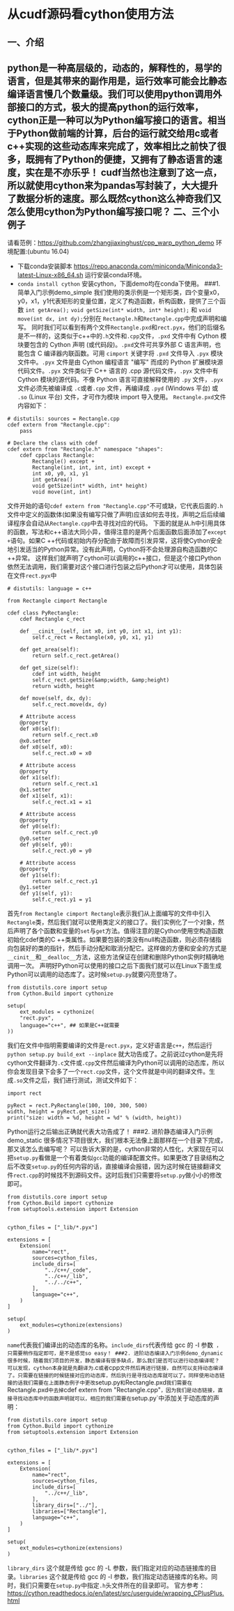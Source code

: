 从cudf源码看cython使用方法
=========================
一、介绍
----------
python是一种高层级的，动态的，解释性的，易学的语言，但是其带来的副作用是，运行效率可能会比静态编译语言慢几个数量级。我们可以使用python调用外部接口的方式，极大的提高python的运行效率，cython正是一种可以为Python编写接口的语言。相当于Python做前端的计算，后台的运行就交给用c或者c++实现的这些动态库来完成了，效率相比之前快了很多，既拥有了Python的便捷，又拥有了静态语言的速度，实在是不亦乐乎！
cudf当然也注意到了这一点，所以就使用cython来为pandas写封装了，大大提升了数据分析的速度。那么既然cython这么神奇我们又怎么使用cython为Python编写接口呢？
二、三个小例子
--------------------
请看范例：https://github.com/zhangjiaxinghust/cpp_warp_python_demo
环境配置:(ubuntu 16.04)
* 下载conda安装脚本 https://repo.anaconda.com/miniconda/Miniconda3-latest-Linux-x86_64.sh 运行安装conda环境。
*  `conda install cython` 安装cython，下面demo均在conda下使用。
###1. 简单入门示例demo_simple
我们使用的类示例是一个矩形类，四个变量x0，y0，x1，y1代表矩形的变量位置，定义了构造函数，析构函数，提供了三个函数 `int getArea();`  `void getSize(int* width, int* height);` 和 `void move(int dx, int dy);`分别在 `Rectangle.h`和`Rectangle.cpp`中完成声明和编写。
同时我们可以看到有两个文件`Rectangle.pxd`和`rect.pyx`，他们的后缀名是不一样的，这类似于c++中的`.h`文件和`.cpp`文件，`.pxd` 文件中有 Cython 模块要包含的 Cython 声明 (或代码段)。`.pxd`文件可共享外部 C 语言声明，也能包含 C 编译器内联函数。可用 `cimport` 关键字将 `.pxd` 文件导入 `.pyx` 模块文件中。`.pyx` 文件是由 Cython 编程语言 "编写" 而成的 Python 扩展模块源代码文件。`.pyx` 文件类似于 C++ 语言的 .cpp 源代码文件，`.pyx` 文件中有 Cython 模块的源代码。不像 Python 语言可直接解释使用的 `.py` 文件，`.pyx` 文件必须先被编译成 `.c`或者`.cpp` 文件，再编译成 `.pyd` (Windows 平台) 或 `.so` (Linux 平台) 文件，才可作为模块 import 导入使用。
`Rectangle.pxd`文件内容如下：

```
# distutils: sources = Rectangle.cpp
cdef extern from "Rectangle.cpp":
    pass

# Declare the class with cdef
cdef extern from "Rectangle.h" namespace "shapes":
    cdef cppclass Rectangle:
        Rectangle() except +
        Rectangle(int, int, int, int) except +
        int x0, y0, x1, y1
        int getArea()
        void getSize(int* width, int* height)
        void move(int, int)
```
文件开始的语句`cdef extern from "Rectangle.cpp"`不可或缺，它代表后面的`.h`文件中定义的函数体(如果没有编写只做了声明)应该如何去寻找，声明之后后续编译程序会自动从`Rectangle.cpp`中去寻找对应的代码。
下面的就是从.h中引用具体的函数，写法和c++语法大同小异，值得注意的是两个后面函数后面添加了`except +`语句。如果C ++代码或初始内存分配由于故障而引发异常，这将使Cython安全地引发适当的Python异常。没有此声明，Cython将不会处理源自构造函数的C ++异常。
这样我们就声明了cython可以调用的c++接口，但是这个接口Python依然无法调用，我们需要对这个接口进行包装之后Python才可以使用，具体包装在文件`rect.pyx`中

```
# distutils: language = c++

from Rectangle cimport Rectangle

cdef class PyRectangle:
    cdef Rectangle c_rect

    def __cinit__(self, int x0, int y0, int x1, int y1):
        self.c_rect = Rectangle(x0, y0, x1, y1)

    def get_area(self):
        return self.c_rect.getArea()

    def get_size(self):
        cdef int width, height
        self.c_rect.getSize(&amp;width, &amp;height)
        return width, height

    def move(self, dx, dy):
        self.c_rect.move(dx, dy)

    # Attribute access
    @property
    def x0(self):
        return self.c_rect.x0
    @x0.setter
    def x0(self, x0):
        self.c_rect.x0 = x0

    # Attribute access
    @property
    def x1(self):
        return self.c_rect.x1
    @x1.setter
    def x1(self, x1):
        self.c_rect.x1 = x1

    # Attribute access
    @property
    def y0(self):
        return self.c_rect.y0
    @y0.setter
    def y0(self, y0):
        self.c_rect.y0 = y0

    # Attribute access
    @property
    def y1(self):
        return self.c_rect.y1
    @y1.setter
    def y1(self, y1):
        self.c_rect.y1 = y1
```
首先`from Rectangle cimport Rectangle`表示我们从上面编写的文件中引入`Rectangle`类，然后我们就可以使用类定义的接口了。我们实例化了一个对象，然后声明了各个函数和变量的`set`与`get`方法。值得注意的是Cython使用空构造函数初始化cdef类的C ++类属性。如果要包装的类没有null构造函数，则必须存储指向包装好的类的指针，然后手动分配和取消分配它。这样做的方便和安全的方式是`__cinit__`和`__dealloc__`方法，这些方法保证在创建和删除Python实例时精确地调用一次。
声明好Python可以使用的接口之后下面我们就可以在Linux下面生成Python可以调用的动态库了。这时候`setup.py`就要闪亮登场了。

```
from distutils.core import setup
from Cython.Build import cythonize

setup(
    ext_modules = cythonize(
    "rect.pyx",
    language="c++", ## 如果是C++就需要
))
```
我们在文件中指明需要编译的文件是`rect.pyx`，定义好语言是`c++`，然后运行 `python setup.py build_ext --inplace` 就大功告成了。之前说过cython是先将cython文件翻译为`.c`文件或`.cpp`文件然后编译为Python可以调用的动态库，所以你会发现目录下会多了一个`rect.cpp`文件，这个文件就是中间的翻译文件。生成`.so`文件之后，我们进行测试，测试文件如下：

```
import rect

pyRect = rect.PyRectangle(100, 100, 300, 500)
width, height = pyRect.get_size()
print("size: width = %d, height = %d" % (width, height))
```
Python运行之后输出正确就代表大功告成了！
###2. 进阶静态编译入门示例demo_static
很多情况下项目很大，我们根本无法像上面那样在一个目录下完成，那又该怎么去编写呢？
可以告诉大家的是，cython非常的人性化，大家现在可以把`setup.py`看做是一个有着类似`gcc`功能的编译配置文件。如果更改了目录结构之后不改变`setup.py`的任何内容的话，直接编译会报错，因为这时候在链接翻译文件`rect.cpp`的时候找不到源码文件。这时后我们只需要将`setup.py`做小小的修改即可。
```
from distutils.core import setup
from Cython.Build import cythonize
from setuptools.extension import Extension


cython_files = ["_lib/*.pyx"]

extensions = [
    Extension(
        name="rect",
        sources=cython_files,
        include_dirs=[
            "../c++/_code",
            "../c++/_lib",
            "../../c++",
        ],
        language="c++",
    )
]

setup(
    ext_modules=cythonize(extensions)
)
```
`name`代表我们编译出的动态库的名称。`include_dirs`代表传给 gcc 的 -I 参数` ，只需要稍作指定即可，是不是感觉so easy！
###2. 进阶动态编译入门示例demo_dynamic
很多时候，随着我们项目的开发，静态编译有很多缺点，那么我们是否可以进行动态编译呢？
可以发现，cython本身就是先翻译为`.c`或者`cpp`文件然后再进行链接，自然可以支持动态编译了。只需要在链接的时候链接对应的动态库，然后执行是寻找动态库就可以了。同样使用动态链接的话我们需要在上面静态例子中更改`setup.py`和`Rectangle.pxd`我们需要在`Rectangle.pxd`中去掉`cdef extern from "Rectangle.cpp"`，因为我们是动态链接，直接寻找动态库中的函数声明就可以，相应的我们需要在`setup.py`中添加关于动态库的声明：
```
from distutils.core import setup
from Cython.Build import cythonize
from setuptools.extension import Extension


cython_files = ["_lib/*.pyx"]

extensions = [
    Extension(
        name="rect",
        sources=cython_files,
        include_dirs=[
            "../c++/_lib",
        ],
        library_dirs=["../"],
        libraries=["Rectangle"],
        language="c++",
    )
]

setup(
    ext_modules=cythonize(extensions)
)
```
`library_dirs` 这个就是传给 gcc 的 -L 参数，我们指定对应的动态链接库的目录。`libraries` 这个就是传给 gcc 的 -l 参数，我们指定动态链接库的名称。同时，我们只需要在`setup.py`中指定`.h`头文件所在的目录即可。
官方参考：https://cython.readthedocs.io/en/latest/src/userguide/wrapping_CPlusPlus.html 